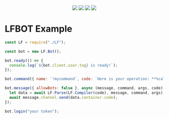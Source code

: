 <div align="center">
  <img src="https://img.shields.io/github/languages/top/Lawynnn/LF?style=flat-square"/>
  <img src="https://sonarcloud.io/api/project_badges/measure?project=LF&metric=ncloc"/>
  <img src="https://img.shields.io/github/stars/Lawynnn/LF?color=5ac18e&label=Stars&style=flat-square"/>
  <img src="https://img.shields.io/bitbucket/issues-raw/Lawynnn/LF?style=flat-square">
</div>

# LFBOT Example

```js
const LF = require("./LF");

const bot = new LF.Bot();

bot.ready(() => {
  console.log(`${bot.client.user.tag} is ready!`);
});

bot.command({ name: `!mycommand`, code: `Here is your operation: **%calc(%arg)**` });

bot.message({ allowBots: false }, async (message, command, args, code) => {
  let data = await LF.Parse(LF.Compiler(code), message, command, args);
  await message.channel.send(data.container.code);
});

bot.login("your token");
```
